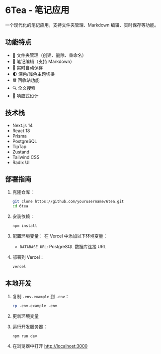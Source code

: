 # 6Tea - 笔记应用

一个现代化的笔记应用，支持文件夹管理、Markdown 编辑、实时保存等功能。

## 功能特点

- 📁 文件夹管理（创建、删除、重命名）
- 📝 笔记编辑（支持 Markdown）
- 🔄 实时自动保存
- 🌓 深色/浅色主题切换
- 🗑️ 回收站功能
- 🔍 全文搜索
- 📱 响应式设计

## 技术栈

- Next.js 14
- React 18
- Prisma
- PostgreSQL
- TipTap
- Zustand
- Tailwind CSS
- Radix UI

## 部署指南

1. 克隆仓库：
   ```bash
   git clone https://github.com/yourusername/6tea.git
   cd 6tea
   ```

2. 安装依赖：
   ```bash
   npm install
   ```

3. 配置环境变量：
   在 Vercel 中添加以下环境变量：
   - `DATABASE_URL`: PostgreSQL 数据库连接 URL

4. 部署到 Vercel：
   ```bash
   vercel
   ```

## 本地开发

1. 复制 `.env.example` 到 `.env`：
   ```bash
   cp .env.example .env
   ```

2. 更新环境变量

3. 运行开发服务器：
   ```bash
   npm run dev
   ```

4. 在浏览器中打开 [http://localhost:3000](http://localhost:3000) 